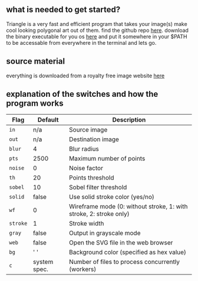 ## what is needed to get started?
Triangle is a very fast and efficient program that takes your image(s) make cool looking polygonal art out of them. find the github repo 
[here](https://github.com/esimov/triangle).
download the binary executable for you os [here](https://github.com/esimov/triangle/releases) and put it somewhere in your $PATH to be accessable 
from everywhere in the terminal
and lets go.

## source material
everything is downloaded from a royalty free image website [here](https://free-images.com/)

## explanation of the switches and how the program works
| Flag | Default | Description |
| --- | --- | --- |
| `in` | n/a | Source image |
| `out` | n/a | Destination image |
| `blur` | 4 | Blur radius |
| `pts` | 2500 | Maximum number of points |
| `noise` | 0 | Noise factor |
| `th` | 20 | Points threshold |
| `sobel` | 10 | Sobel filter threshold |
| `solid` | false | Use solid stroke color (yes/no) |
| `wf` | 0 | Wireframe mode (0: without stroke, 1: with stroke, 2: stroke only) |
| `stroke` | 1 | Stroke width |
| `gray` | false | Output in grayscale mode |
| `web` | false | Open the SVG file in the web browser |
| `bg` | ' ' | Background color (specified as hex value) |
| `c` | system spec. | Number of files to process concurrently (workers)
